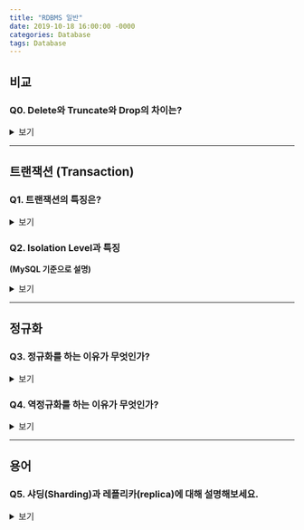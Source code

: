 ```yaml
---
title: "RDBMS 일반"
date: 2019-10-18 16:00:00 -0000
categories: Database
tags: Database
---
```


## 비교

### Q0. Delete와 Truncate와 Drop의 차이는?

<details><summary style="font-size:15px">보기</summary>

---

- delete
    - 데이터만 삭제하고 저장 공간은 유지된다.
    - commit과 rollback이 가능하다.
    - 전체 또는 일부 삭제가 가능하다.
    - 트랜잭션 처리를 위한 오버 헤드로 속도가 느리다.
    - DML이다.
- truncate
    - 데이터를 모두 제거하고 저장 공간을 반납한다.
    - commit, rollback이 불가능하다. (자동 commit)
    - 오버 헤드가 없어서 빠르다.
    - DDL이다.
    - 테이블이 남아있다.
- drop
    - 데이터와 테이블을 제거하고 저장 공간을 반납한다.
    - commit, rollback이 불가능하다.
    - 빠르다.
    - DDL이다.
    - 테이블이 제거된다.

---

</details>

---

## 트랜잭션 (Transaction)

### Q1. 트랜잭션의 특징은?

<details><summary style="font-size:15px">보기</summary>

---

ACID

- 원자성(Atomicity) : 트랜잭션은 모두 반영되거나 반영되지 않아야 한다.
- 일관성(Consistency) : 트랜잭션의 처리 결과가 항상 일관성이 있어야한다.
- 독립성(Isolation) : 어느 하나의 트랜잭션이라도 다른 트랜잭션에 끼어들 수 없다.
- 지속성(Durability) : 트랜잭션이 성공한 경우 결과는 영구적으로 반영되어야 한다.

---

</details>

### Q2. Isolation Level과 특징

**(MySQL 기준으로 설명)**

<details><summary style="font-size:15px">보기</summary>

---

- Read Uncommited
    - Update 후 Commit되지 않은 데이터도 읽을 수 있음
    - Dirty Read가 발생할 수 있다.
        - Dirty Read : 트랜잭션이 완료되지 않았는데 다른 트랜잭션에서 읽게 되는 현상
- Read Commited
    - Update 후 Commit된 데이터만 읽을 수 있음
    - 실제 데이터를 조회하는 것이 아니라 Undo 영역의 데이터를 조회한다.
    - Dirty Read는 발생하지 않는다. 하지만 Unrepeatable Read가 발생한다.
        - Unrepeatable Read : 한 트랜잭션에서 연속해서 SELECT를 했을 때 다른 값을 읽는 현상
        - 첫번째 SELECT에서는 Undo 영역을, 두번째는 Record를 읽는 경우 값이 다름

    ![]({{ site.url }}/assets/images/read_commited.png)

- Repeatable Read
    - Unrepeatable Read를 해결한 Isolation Level
        - (MySQL의 경우) 매 트랜잭션 ID를 부여하고 자신보다 낮은 ID의 트랜잭션 데이터만 볼 수 있도록 해서 해결했다. (즉 나보다 먼저 끝난 트랜잭션 결과만 볼 수 있음)
        - Undo 영역에 데이터를 백업해두고 나보다 이전에 수행된 트랜잭션은 해당 Undo 영역을 보도록 한다. (**Shared Lock - SELECT는 가능하도록 하는 Lock**)
    - Phantom Read가 발생할 수 있음
        - Phantom Read : 다른 트랜잭션에 의해 데이터가 보였다 안보였다 하는 현상

    ![]({{ site.url }}/assets/images/repeatable_read.png)

- Serializable
    - 가장 엄격한 격리수준
    - 동시성 문제는 해결했지만 동시처리 성능이 가장 떨어진다.
    - Phantom Read는 발생하지 않지만 성능이 떨어져 거의 사용하지 않는다.

> Shared Lock과 Exclusive Lock  
> MySQL에서는 두가지 lock을 사용한다.  
> Shared Lock(공유 Lock)은 Select만 하는 다른 트랜잭션을 위해 Undo 영역에 현재 수정하는 데이터를  
> 백업해두고 해당 데이터를 읽을 수 있도록 해주는 Lock이다.  
>   
> Exclusive Lock(배타적 Lock)은 다른 트랜잭션이 Select도 할 수 없도록 하는 Lock이다.

---

</details>

---

## 정규화

### Q3. 정규화를 하는 이유가 무엇인가?

<details><summary style="font-size:15px">보기</summary>

데이터의 **중복을 최소화**하고 삽입, 삭제, 갱신 작업에서 발생 할 수 있는 **이상 현상을 방지**하기 위해 정규화를 진행한다.

</details>

### Q4. 역정규화를 하는 이유가 무엇인가?

<details><summary style="font-size:15px">보기</summary>

정규화를 진행할수록 여러 테이블로 나눠지기 때문에 데이터 조회 시 Join 해야 하는 테이블이 많아진다. **Join에 들어가는 비용이 커지기 때문에** 역정규화를 한다.

</details>

---

## 용어

### Q5. 샤딩(Sharding)과 레플리카(replica)에 대해 설명해보세요.

<details><summary style="font-size:15px">보기</summary>

**샤딩(Sharding)**

- 성능과 가용성을 위해 데이터를 분산하여 저장하는 것

**레플리카(replica)**

- 가용성을 위해 데이터를 복제하여 분산 저장하는 것

**둘의 차이점**

샤딩은 서로 다른 데이터를 key 기반으로 분산 저장하는 것이고 레플리카는 같은 데이터를 복제하여 백업 데이터를 분산 저장하는 것  
  
DB를 master-slave 구조로 하여 READ는 slave에서, 추가, 수정, 삭제는 master에서 하도록 하는 것도 일종의 레플리카로 볼 수 있다.
  
**RDBMS 관점에서 샤딩과 레플리카**  
  
  
**파티셔닝**  
  
파티셔닝은 크게 세가지로 나뉜다.  

- 수직적 파티셔닝
    - 테이블의 칼럼을 나눠 저장한다. (= 정규화)
- 수평적 파티셔닝
    - 테이블의 Row를 나눠 저장한다. (= DBMS의 파티셔닝 기능)
- 범위 기반 파티셔닝
    - 테이블을 기능별로 나눠 저장한다.
  
수직적 파티셔닝 = 정규화  
  
수평적 파티셔닝 = 샤딩, DBMS의 파티셔닝 기능  
  
레플리카 = DB master-slave 구조  